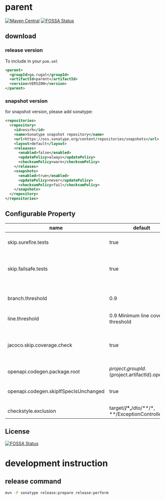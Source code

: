 # parent

[![Maven Central](https://maven-badges.herokuapp.com/maven-central/ga.rugal/parent/badge.svg)](https://maven-badges.herokuapp.com/maven-central/ga.rugal/parent)
[![FOSSA Status](https://app.fossa.io/api/projects/git%2Bgithub.com%2FRugal%2Fparent.svg?type=shield)](https://app.fossa.io/projects/git%2Bgithub.com%2FRugal%2Fparent?ref=badge_shield)

## download

### release version

To include in your `pom.xml`
```xml
<parent>
  <groupId>ga.rugal</groupId>
  <artifactId>parent</artifactId>
  <version>VERSION</version>
</parent>
```

### snapshot version

for snapshot version, please add sonatype:
```xml
<repositories>
  <repository>
    <id>ossrh</id>
    <name>Sonatype snapshot repository</name>
    <url>https://oss.sonatype.org/content/repositories/snapshots</url>
    <layout>default</layout>
    <releases>
      <enabled>false</enabled>
      <updatePolicy>always</updatePolicy>
      <checksumPolicy>warn</checksumPolicy>
    </releases>
    <snapshots>
      <enabled>true</enabled>
      <updatePolicy>never</updatePolicy>
      <checksumPolicy>fail</checksumPolicy>
    </snapshots>
  </repository>
</repositories>
```

## Configurable Property

name | default | note
---|---|---
skip.surefire.tests | true | Skip unit test & coverage report
skip.failsafe.tests | true | Skip integration test & coverage report
branch.threshold | 0.9 | Minimum branch coverage threshold
line.threshold | 0.9 Minimum line coverage threshold
jacoco.skip.coverage.check | true | Skip test coverage check, this will fail build if threshold not reached
openapi.codegen.package.root | ${project.groupId}.${project.artifactId}.openapi |
openapi.codegen.skipIfSpecIsUnchanged | true | Skip codegen if no change in `contract.yml`
checkstyle.exclusion|target/**/*,**/dto/**/*, **/ExceptionController.java|

## License
[![FOSSA Status](https://app.fossa.io/api/projects/git%2Bgithub.com%2FRugal%2Fparent.svg?type=large)](https://app.fossa.io/projects/git%2Bgithub.com%2FRugal%2Fparent?ref=badge_large)  

# development instruction

## release command

```bash
mvn -P sonatype release:prepare release:perform
```
